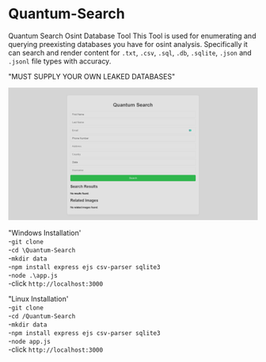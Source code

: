 # Quantum-Search
Quantum Search Osint Database Tool 
This Tool is used for enumerating and querying preexisting databases you have for osint analysis. Specifically it can search and render content for `.txt`, `.csv`, `.sql`, `.db`, `.sqlite`, `.json` and `.jsonl` file types with accuracy.

"MUST SUPPLY YOUR OWN LEAKED DATABASES"

![Sreenshot of tool](https://github.com/Quantum-Solace/Quantum-Search/blob/main/Screenshot.png)

"Windows Installation'  
-`git clone `  
-`cd \Quantum-Search`  
-`mkdir data`  
-`npm install express ejs csv-parser sqlite3`  
-`node .\app.js`  
-click `http://localhost:3000`  

"Linux Installation'  
-`git clone `  
-`cd /Quantum-Search`  
-`mkdir data`  
-`npm install express ejs csv-parser sqlite3`  
-`node app.js`  
-click `http://localhost:3000`
